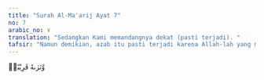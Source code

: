```yaml
---
title: "Surah Al-Ma'arij Ayat 7"
no: 7
arabic_no: ٧
translation: "Sedangkan Kami memandangnya dekat (pasti terjadi). "
tafsir: "Namun demikian, azab itu pasti terjadi karena Allah-lah yang menentukan segala sesuatu. Tidak ada satu pun yang sukar bagi-Nya. Jika Dia menghendaki terjadinya sesuatu, maka akan terjadi pada saat yang dikehendaki-Nya. Tidak ada suatu pun yang dapat melawan kehendaknya."
---
```

وَّنَرٰىهُ قَرِيْبًاۗ